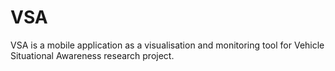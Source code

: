 # VSA
VSA is a mobile application as a visualisation and monitoring tool for Vehicle Situational Awareness research project.
